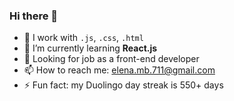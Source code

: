 ### Hi there 👋

<!--

**elena-mb/elena-mb** is a ✨ _special_ ✨ repository because its `README.md` (this file) appears on your GitHub profile.

Here are some ideas to get you started:
- 👯 I’m looking to collaborate on ...
- ✨ My resume: 
- 😄 Pronouns: ...
- 🤔 I’m looking for help with ...
- 💬 I try to live by quote "Don't be afraid to make mistakes. Be afraid of never learning from them."
-->


- 🔭 I work with ```.js```, ```.css```, ```.html```  
- 🌱 I’m currently learning **React.js**
- 👯 Looking for job as a front-end developer
- 📫 How to reach me: elena.mb.711@gmail.com
- ⚡ Fun fact: my Duolingo day streak is 550+ days 
